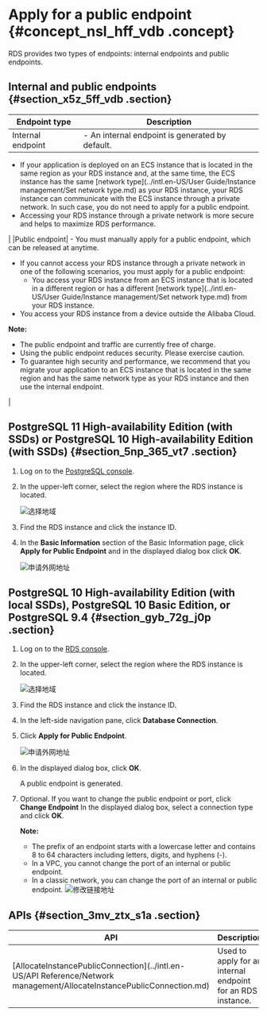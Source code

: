 # Apply for a public endpoint {#concept_nsl_hff_vdb .concept}

RDS provides two types of endpoints: internal endpoints and public endpoints.

## Internal and public endpoints {#section_x5z_5ff_vdb .section}

|Endpoint type|Description|
|-------------|-----------|
|Internal endpoint| -   An internal endpoint is generated by default.
-   If your application is deployed on an ECS instance that is located in the same region as your RDS instance and, at the same time, the ECS instance has the same [network type](../intl.en-US/User Guide/Instance management/Set network type.md) as your RDS instance, your RDS instance can communicate with the ECS instance through a private network. In such case, you do not need to apply for a public endpoint.
-   Accessing your RDS instance through a private network is more secure and helps to maximize RDS performance.

 |
|Public endpoint| -   You must manually apply for a public endpoint, which can be released at anytime.
-   If you cannot access your RDS instance through a private network in one of the following scenarios, you must apply for a public endpoint:
    -   You access your RDS instance from an ECS instance that is located in a different region or has a different [network type](../intl.en-US/User Guide/Instance management/Set network type.md) from your RDS instance.
-   You access your RDS instance from a device outside the Alibaba Cloud.

 **Note:** 

-   The public endpoint and traffic are currently free of charge.
-   Using the public endpoint reduces security. Please exercise caution.
-   To guarantee high security and performance, we recommend that you migrate your application to an ECS instance that is located in the same region and has the same network type as your RDS instance and then use the internal endpoint.

 |

## PostgreSQL 11 High-availability Edition \(with SSDs\) or PostgreSQL 10 High-availability Edition \(with SSDs\) {#section_5np_365_vt7 .section}

1.  Log on to the [PostgreSQL console](https://postgresql.console.aliyun.com/).
2.  In the upper-left corner, select the region where the RDS instance is located.

    ![选择地域](http://static-aliyun-doc.oss-cn-hangzhou.aliyuncs.com/assets/img/7846/156699136049667_en-US.png)

3.  Find the RDS instance and click the instance ID.
4.  In the **Basic Information** section of the Basic Information page, click **Apply for Public Endpoint** and in the displayed dialog box click **OK**.

    ![申请外网地址](http://static-aliyun-doc.oss-cn-hangzhou.aliyuncs.com/assets/img/64706/156699136049675_en-US.png)


## PostgreSQL 10 High-availability Edition \(with local SSDs\), PostgreSQL 10 Basic Edition, or PostgreSQL 9.4 {#section_gyb_72g_j0p .section}

1.  Log on to the [RDS console](https://rds.console.aliyun.com/).
2.  In the upper-left corner, select the region where the RDS instance is located.

    ![选择地域](http://static-aliyun-doc.oss-cn-hangzhou.aliyuncs.com/assets/img/7814/156699136036543_en-US.png)

3.  Find the RDS instance and click the instance ID.
4.  In the left-side navigation pane, click **Database Connection**.
5.  Click **Apply for Public Endpoint**.

    ![申请外网地址](http://static-aliyun-doc.oss-cn-hangzhou.aliyuncs.com/assets/img/64706/156699136041375_en-US.png)

6.  In the displayed dialog box, click **OK**.

    A public endpoint is generated.

7.  Optional. If you want to change the public endpoint or port, click **Change Endpoint** In the displayed dialog box, select a connection type and click **OK**.

    **Note:** 

    -   The prefix of an endpoint starts with a lowercase letter and contains 8 to 64 characters including letters, digits, and hyphens \(-\).
    -   In a VPC, you cannot change the port of an internal or public endpoint.
    -   In a classic network, you can change the port of an internal or public endpoint.
    ![修改链接地址](http://static-aliyun-doc.oss-cn-hangzhou.aliyuncs.com/assets/img/64706/156699136041377_en-US.png)


## APIs {#section_3mv_ztx_s1a .section}

|API|Description|
|---|-----------|
|[AllocateInstancePublicConnection](../intl.en-US/API Reference/Network management/AllocateInstancePublicConnection.md)|Used to apply for an internal endpoint for an RDS instance.|

